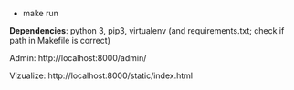 - make run

**Dependencies**: python 3, pip3, virtualenv (and requirements.txt; check if path in Makefile is correct)

Admin:
http://localhost:8000/admin/

Vizualize:
http://localhost:8000/static/index.html

